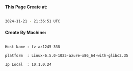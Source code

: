 
   
#### This Page Create at:

```bash

2024-11-21 - 21:36:51 UTC

```

#### Create By Machine:

```bash

Host Name : fv-az1245-338

platform  : Linux-6.5.0-1025-azure-x86_64-with-glibc2.35

Ip Local  : 10.1.0.24

```

